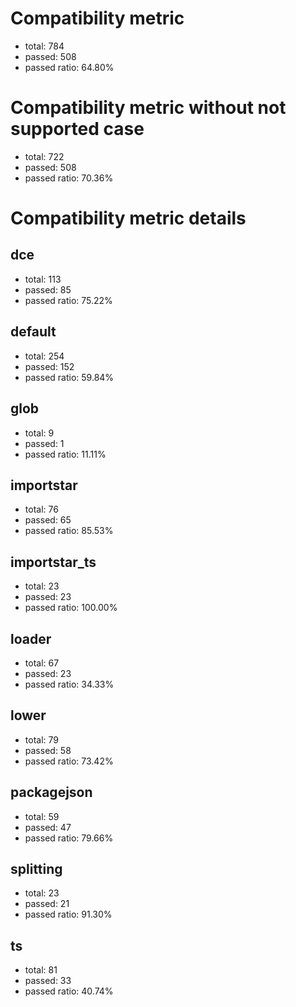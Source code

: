 # Compatibility metric
- total: 784
- passed: 508
- passed ratio: 64.80%
# Compatibility metric without not supported case
- total: 722
- passed: 508
- passed ratio: 70.36%
# Compatibility metric details
## dce
- total: 113
- passed: 85
- passed ratio: 75.22%
## default
- total: 254
- passed: 152
- passed ratio: 59.84%
## glob
- total: 9
- passed: 1
- passed ratio: 11.11%
## importstar
- total: 76
- passed: 65
- passed ratio: 85.53%
## importstar_ts
- total: 23
- passed: 23
- passed ratio: 100.00%
## loader
- total: 67
- passed: 23
- passed ratio: 34.33%
## lower
- total: 79
- passed: 58
- passed ratio: 73.42%
## packagejson
- total: 59
- passed: 47
- passed ratio: 79.66%
## splitting
- total: 23
- passed: 21
- passed ratio: 91.30%
## ts
- total: 81
- passed: 33
- passed ratio: 40.74%
